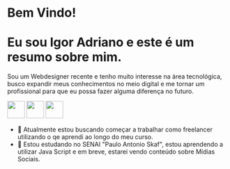 <h1 align="left">Bem Vindo!<br><br>Eu sou Igor Adriano e este é um resumo sobre mim.</h1>
<p>Sou um Webdesigner recente e tenho muito interesse na área tecnológica, busco expandir meus conhecimentos no meio digital e me tornar um profissional para que eu possa fazer alguma diferença no futuro.</p>

<div>
<img height="40" width="40" src="https://cdn.jsdelivr.net/gh/devicons/devicon@latest/icons/html5/html5-original-wordmark.svg" />
<img height="40" width="40" src="https://cdn.jsdelivr.net/gh/devicons/devicon@latest/icons/css3/css3-original-wordmark.svg" />
<img height="40" width="40" src="https://cdn.jsdelivr.net/gh/devicons/devicon@latest/icons/figma/figma-original.svg" />
</div>     
          
- 🔭 Atualmente estou buscando começar a trabalhar como freelancer utilizando o qe aprendi ao longo do meu curso.
- 🌱 Estou estudando no SENAI "Paulo Antonio Skaf", estou aprendendo a utilizar Java Script e em breve, estarei vendo conteúdo sobre Mídias Sociais.

